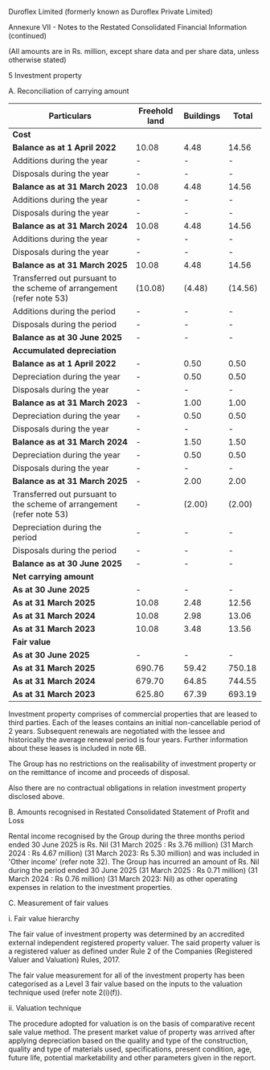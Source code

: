Duroflex Limited (formerly known as Duroflex Private Limited)

Annexure VII - Notes to the Restated Consolidated Financial Information (continued)

(All amounts are in Rs. million, except share data and per share data, unless otherwise stated)

5 Investment property

A. Reconciliation of carrying amount

<table><thead><tr><th>Particulars</th><th>Freehold land</th><th>Buildings</th><th>Total</th></tr></thead><tbody><tr><td><strong>Cost</strong></td><td></td><td></td><td></td></tr><tr><td><strong>Balance as at 1 April 2022</strong></td><td>10.08</td><td>4.48</td><td>14.56</td></tr><tr><td>Additions during the year</td><td>-</td><td>-</td><td>-</td></tr><tr><td>Disposals during the year</td><td>-</td><td>-</td><td>-</td></tr><tr><td><strong>Balance as at 31 March 2023</strong></td><td>10.08</td><td>4.48</td><td>14.56</td></tr><tr><td>Additions during the year</td><td>-</td><td>-</td><td>-</td></tr><tr><td>Disposals during the year</td><td>-</td><td>-</td><td>-</td></tr><tr><td><strong>Balance as at 31 March 2024</strong></td><td>10.08</td><td>4.48</td><td>14.56</td></tr><tr><td>Additions during the year</td><td>-</td><td>-</td><td>-</td></tr><tr><td>Disposals during the year</td><td>-</td><td>-</td><td>-</td></tr><tr><td><strong>Balance as at 31 March 2025</strong></td><td>10.08</td><td>4.48</td><td>14.56</td></tr><tr><td>Transferred out pursuant to the scheme of arrangement (refer note 53)</td><td>(10.08)</td><td>(4.48)</td><td>(14.56)</td></tr><tr><td>Additions during the period</td><td>-</td><td>-</td><td>-</td></tr><tr><td>Disposals during the period</td><td>-</td><td>-</td><td>-</td></tr><tr><td><strong>Balance as at 30 June 2025</strong></td><td>-</td><td>-</td><td>-</td></tr><tr><td><strong>Accumulated depreciation</strong></td><td></td><td></td><td></td></tr><tr><td><strong>Balance as at 1 April 2022</strong></td><td>-</td><td>0.50</td><td>0.50</td></tr><tr><td>Depreciation during the year</td><td>-</td><td>0.50</td><td>0.50</td></tr><tr><td>Disposals during the year</td><td>-</td><td>-</td><td>-</td></tr><tr><td><strong>Balance as at 31 March 2023</strong></td><td>-</td><td>1.00</td><td>1.00</td></tr><tr><td>Depreciation during the year</td><td>-</td><td>0.50</td><td>0.50</td></tr><tr><td>Disposals during the year</td><td>-</td><td>-</td><td>-</td></tr><tr><td><strong>Balance as at 31 March 2024</strong></td><td>-</td><td>1.50</td><td>1.50</td></tr><tr><td>Depreciation during the year</td><td>-</td><td>0.50</td><td>0.50</td></tr><tr><td>Disposals during the year</td><td>-</td><td>-</td><td>-</td></tr><tr><td><strong>Balance as at 31 March 2025</strong></td><td>-</td><td>2.00</td><td>2.00</td></tr><tr><td>Transferred out pursuant to the scheme of arrangement (refer note 53)</td><td>-</td><td>(2.00)</td><td>(2.00)</td></tr><tr><td>Depreciation during the period</td><td>-</td><td>-</td><td>-</td></tr><tr><td>Disposals during the period</td><td>-</td><td>-</td><td>-</td></tr><tr><td><strong>Balance as at 30 June 2025</strong></td><td>-</td><td>-</td><td>-</td></tr><tr><td><strong>Net carrying amount</strong></td><td></td><td></td><td></td></tr><tr><td><strong>As at 30 June 2025</strong></td><td>-</td><td>-</td><td>-</td></tr><tr><td><strong>As at 31 March 2025</strong></td><td>10.08</td><td>2.48</td><td>12.56</td></tr><tr><td><strong>As at 31 March 2024</strong></td><td>10.08</td><td>2.98</td><td>13.06</td></tr><tr><td><strong>As at 31 March 2023</strong></td><td>10.08</td><td>3.48</td><td>13.56</td></tr><tr><td><strong>Fair value</strong></td><td></td><td></td><td></td></tr><tr><td><strong>As at 30 June 2025</strong></td><td>-</td><td>-</td><td>-</td></tr><tr><td><strong>As at 31 March 2025</strong></td><td>690.76</td><td>59.42</td><td>750.18</td></tr><tr><td><strong>As at 31 March 2024</strong></td><td>679.70</td><td>64.85</td><td>744.55</td></tr><tr><td><strong>As at 31 March 2023</strong></td><td>625.80</td><td>67.39</td><td>693.19</td></tr></tbody></table>

Investment property comprises of commercial properties that are leased to third parties. Each of the leases contains an initial non-cancellable period of 2 years. Subsequent renewals are negotiated with the lessee and historically the average renewal period is four years. Further information about these leases is included in note 6B.

The Group has no restrictions on the realisability of investment property or on the remittance of income and proceeds of disposal.

Also there are no contractual obligations in relation investment property disclosed above.

B. Amounts recognised in Restated Consolidated Statement of Profit and Loss

Rental income recognised by the Group during the three months period ended 30 June 2025 is Rs. Nil (31 March 2025 : Rs 3.76 million) (31 March 2024 : Rs 4.67 million) (31 March 2023: Rs 5.30 million) and was included in 'Other income' (refer note 32). The Group has incurred an amount of Rs. Nil during the period ended 30 June 2025 (31 March 2025 : Rs 0.71 million) (31 March 2024 : Rs 0.76 million) (31 March 2023: Nil) as other operating expenses in relation to the investment properties.

C. Measurement of fair values

i. Fair value hierarchy

The fair value of investment property was determined by an accredited external independent registered property valuer. The said property valuer is a registered valuer as defined under Rule 2 of the Companies (Registered Valuer and Valuation) Rules, 2017.

The fair value measurement for all of the investment property has been categorised as a Level 3 fair value based on the inputs to the valuation technique used (refer note 2(i)(f)).

ii. Valuation technique

The procedure adopted for valuation is on the basis of comparative recent sale value method. The present market value of property was arrived after applying depreciation based on the quality and type of the construction, quality and type of materials used, specifications, present condition, age, future life, potential marketability and other parameters given in the report.